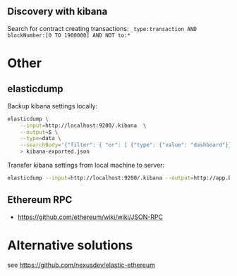 

## Discovery with kibana

Search for contract creating transactions:
```_type:transaction AND blockNumber:[0 TO 1900000] AND NOT to:*```


# Other

## elasticdump

Backup kibana settings locally:
```bash
elasticdump \
    --input=http://localhost:9200/.kibana  \
    --output=$ \
    --type=data \
    --searchBody='{"filter": { "or": [ {"type": {"value": "dashboard"}}, {"type" : {"value":"visualization"}}] }}' \
    > kibana-exported.json
```

Transfer kibana settings from local machine to server:
```bash
elasticdump --input=http://localhost:9200/.kibana --output=http://app.b0x.it:9200/.kibana --type=data --searchBody='{"filter": { "or": [ {"type": {"value": "dashboard"}}, {"type" : {"value":"visualization"}}] }}'
```

## Ethereum RPC

* https://github.com/ethereum/wiki/wiki/JSON-RPC


# Alternative solutions

see https://github.com/nexusdev/elastic-ethereum